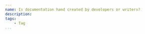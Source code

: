 ```yaml
---
name: Is documentation hand created by developers or writers?
description: 
tags:
    - Tag
...
```

